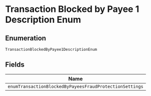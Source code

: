 
# Transaction Blocked by Payee 1 Description Enum

## Enumeration

`TransactionBlockedByPayee1DescriptionEnum`

## Fields

| Name |
|  --- |
| `enumTransactionBlockedByPayeesFraudProtectionSettings` |

